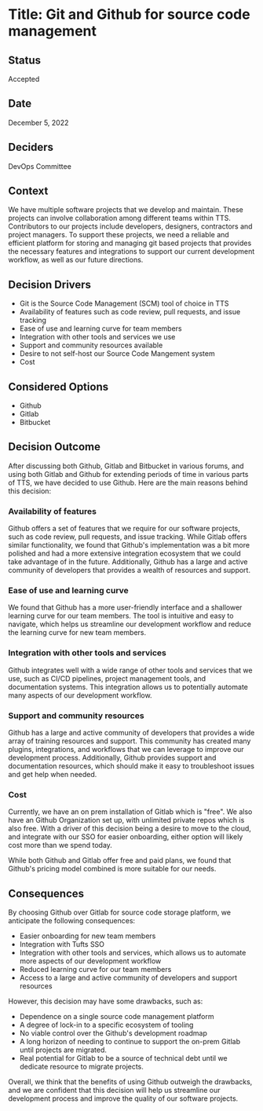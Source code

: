 # Title: Git and Github for source code management

## Status
Accepted

## Date
December 5, 2022

## Deciders
DevOps Committee

## Context
We have multiple software projects that we develop and maintain. These projects can involve collaboration among different teams within TTS. Contributors to our projects include developers, designers, contractors and project managers. To support these projects, we need a reliable and efficient platform for storing and managing git based projects that provides the necessary features and integrations to support our current development workflow, as well as our future directions.

## Decision Drivers
- Git is the Source Code Management (SCM) tool of choice in TTS
- Availability of features such as code review, pull requests, and issue tracking
- Ease of use and learning curve for team members
- Integration with other tools and services we use
- Support and community resources available
- Desire to not self-host our Source Code Mangement system
- Cost

## Considered Options
- Github
- Gitlab
- Bitbucket

## Decision Outcome
After discussing both Github, Gitlab and Bitbucket in various forums, and using both Gitlab and Github for extending periods of time in various parts of TTS, we have decided to use Github. Here are the main reasons behind this decision:

### Availability of features
Github offers a set of features that we require for our software projects, such as code review, pull requests, and issue tracking. While Gitlab offers similar functionality, we found that Github's implementation was a bit more polished and had a more extensive integration ecosystem that we could take advantage of in the future. Additionally, Github has a large and active community of developers that provides a wealth of resources and support.

### Ease of use and learning curve
We found that Github has a more user-friendly interface and a shallower learning curve for our team members. The tool is intuitive and easy to navigate, which helps us streamline our development workflow and reduce the learning curve for new team members.

### Integration with other tools and services
Github integrates well with a wide range of other tools and services that we use, such as CI/CD pipelines, project management tools, and documentation systems. This integration allows us to potentially automate many aspects of our development workflow.

### Support and community resources
Github has a large and active community of developers that provides a wide array of training resources and support. This community has created many plugins, integrations, and workflows that we can leverage to improve our development process. Additionally, Github provides support and documentation resources, which should make it easy to troubleshoot issues and get help when needed.

### Cost
Currently, we have an on prem installation of Gitlab which is "free". We also have an Github Organization set up, with unlimited private repos which is also free.  With a driver of this decision being a desire to move to the cloud, and integrate with our SSO for easier onboarding, either option will likely cost more than we spend today.

While both Github and Gitlab offer free and paid plans, we found that Github's pricing model combined is more suitable for our needs. 

## Consequences
By choosing Github over Gitlab for source code storage platform, we anticipate the following consequences:

- Easier onboarding for new team members
- Integration with Tufts SSO
- Integration with other tools and services, which allows us to automate more aspects of our development workflow
- Reduced learning curve for our team members
- Access to a large and active community of developers and support resources

However, this decision may have some drawbacks, such as:

- Dependence on a single source code management platform
- A degree of lock-in to a specific ecosystem of tooling
- No viable control over the Github's development roadmap
- A long horizon of needing to continue to support the on-prem Gitlab until projects are migrated.
- Real potential for Gitlab to be a source of technical debt until we dedicate resource to migrate projects.

Overall, we think that the benefits of using Github outweigh the drawbacks, and we are confident that this decision will help us streamline our development process and improve the quality of our software projects.
